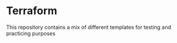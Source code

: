 # Terraform
This repository contains a mix of different templates for testing and practicing purposes
